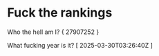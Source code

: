 # Fuck the rankings

Who the hell am I?
{ 27907252 }

What fucking year is it?
[ 2025-03-30T03:26:40Z ]
